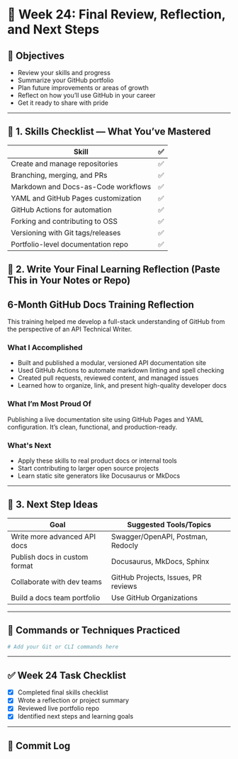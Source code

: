 # 📘 Week 24: Final Review, Reflection, and Next Steps

## 🎯 Objectives

- Review your skills and progress
- Summarize your GitHub portfolio
- Plan future improvements or areas of growth
- Reflect on how you’ll use GitHub in your career
- Get it ready to share with pride
  
---

## 🧠 1. Skills Checklist — What You’ve Mastered

| Skill                               | ✅ |
| ----------------------------------- | - |
| Create and manage repositories      | ✅ |
| Branching, merging, and PRs         | ✅ |
| Markdown and Docs-as-Code workflows | ✅ |
| YAML and GitHub Pages customization | ✅ |
| GitHub Actions for automation       | ✅ |
| Forking and contributing to OSS     | ✅ |
| Versioning with Git tags/releases   | ✅ |
| Portfolio-level documentation repo  | ✅ |

## 📝 2. Write Your Final Learning Reflection (Paste This in Your Notes or Repo)

## 6-Month GitHub Docs Training Reflection

This training helped me develop a full-stack understanding of GitHub from the perspective of an API Technical Writer.

### What I Accomplished

- Built and published a modular, versioned API documentation site
- Used GitHub Actions to automate markdown linting and spell checking
- Created pull requests, reviewed content, and managed issues
- Learned how to organize, link, and present high-quality developer docs

### What I’m Most Proud Of

Publishing a live documentation site using GitHub Pages and YAML configuration. It’s clean, functional, and production-ready.

### What's Next

- Apply these skills to real product docs or internal tools
- Start contributing to larger open source projects
- Learn static site generators like Docusaurus or MkDocs

---

## 🔮 3. Next Step Ideas

| Goal                          | Suggested Tools/Topics              |
| ----------------------------- | ----------------------------------- |
| Write more advanced API docs  | Swagger/OpenAPI, Postman, Redocly   |
| Publish docs in custom format | Docusaurus, MkDocs, Sphinx          |
| Collaborate with dev teams    | GitHub Projects, Issues, PR reviews |
| Build a docs team portfolio   | Use GitHub Organizations            |

---

## 🧪 Commands or Techniques Practiced

```bash
# Add your Git or CLI commands here
```

---

## ✅ Week 24 Task Checklist

- [x] Completed final skills checklist
- [x] Wrote a reflection or project summary
- [x] Reviewed live portfolio repo
- [x] Identified next steps and learning goals

---

## 🔁 Commit Log
